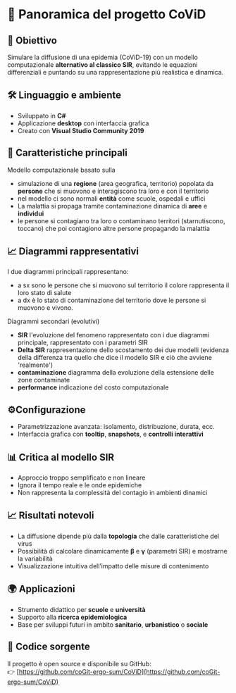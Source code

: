 # 🧠 Panoramica del progetto CoViD

## 🔬 Obiettivo  
Simulare la diffusione di una epidemia (CoViD-19) con un modello computazionale **alternativo al classico SIR**, evitando le equazioni differenziali e puntando su una rappresentazione più realistica e dinamica.

## 🛠️ Linguaggio e ambiente  
- Sviluppato in **C#**  
- Applicazione **desktop** con interfaccia grafica  
- Creato con **Visual Studio Community 2019**

## 📌 Caratteristiche principali  
Modello computazionale basato sulla
- simulazione di una **regione** (area geografica, territorio) popolata da **persone** che si muovono e interagiscono tra loro e con il territorio  
- nel modello ci sono normali **entità** come scuole, ospedali e uffici   
- La malattia si propaga tramite contaminazione dinamica di **aree** e **individui**  
- le persone si contagiano tra loro o contaminano territori (starnutiscono, toccano) che poi contagiono altre persone propagando la malattia

## 📈 Diagrammi rappresentativi
I due diagrammi principali rappresentano:
- a sx sono le persone che si muovono sul territorio il colore rappresenta il loro stato di salute
- a dx è lo stato di contaminazione del territorio dove le persone si muovono e vivono.

Diagrammi secondari (evolutivi)
- **SIR** l'evoluzione del fenomeno rappresentato con i due diagrammi principale, rappresentato con i parametri SIR 
- **Delta SIR** rappresentazione dello scostamento dei due modelli (evidenza della differenza tra quello che dice il modello SIR e ciò che avviene 'realmente')
- **contaminazione** diagramma della evoluzione della estensione delle zone contaminate
- **performance** indicazione del costo computazionale  

## ⚙️Configurazione
- Parametrizzazione avanzata: isolamento, distribuzione, durata, ecc.  
- Interfaccia grafica con **tooltip**, **snapshots**, e **controlli interattivi**

## 📊 Critica al modello SIR  
- Approccio troppo semplificato e non lineare  
- Ignora il tempo reale e le onde epidemiche  
- Non rappresenta la complessità del contagio in ambienti dinamici

## 📈 Risultati notevoli  
- La diffusione dipende più dalla **topologia** che dalle caratteristiche del virus  
- Possibilità di calcolare dinamicamente **β** e **γ** (parametri SIR) e mostrarne la variabilità  
- Visualizzazione intuitiva dell’impatto delle misure di contenimento

## 🌍 Applicazioni  
- Strumento didattico per **scuole** e **università**  
- Supporto alla **ricerca epidemiologica**  
- Base per sviluppi futuri in ambito **sanitario**, **urbanistico** o **sociale**

## 📂 Codice sorgente  
Il progetto è open source e disponibile su GitHub:  
👉 [https://github.com/coGit-ergo-sum/CoViD](https://github.com/coGit-ergo-sum/CoViD)


